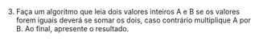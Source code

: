 3. Faça um algoritmo que leia dois valores inteiros A e B se os valores forem iguais deverá se somar os dois, caso contrário multiplique A por B.
Ao final, apresente o resultado.